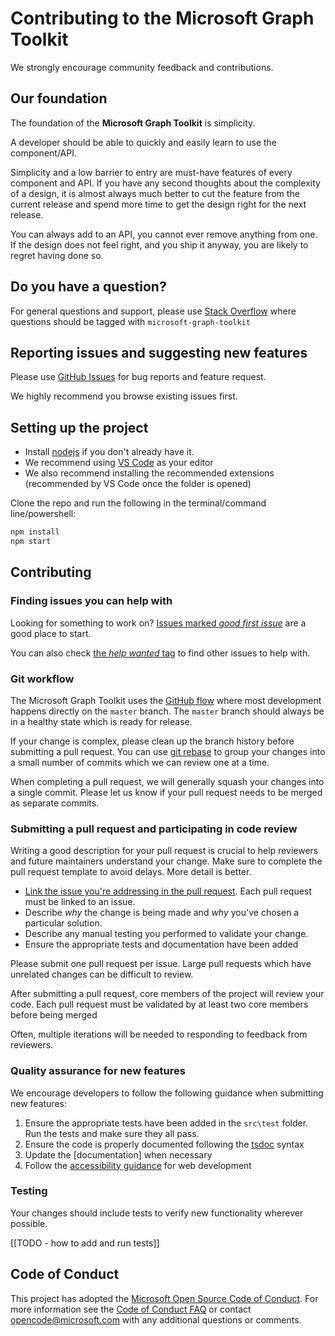 # Contributing to the Microsoft Graph Toolkit

We strongly encourage community feedback and contributions.

## Our foundation

The foundation of the **Microsoft Graph Toolkit** is simplicity. 

A developer should be able to quickly and easily learn to use the component/API. 

Simplicity and a low barrier to entry are must-have features of every component and API. If you have any second thoughts about the complexity of a design, it is almost always much better to cut the feature from the current release and spend more time to get the design right for the next release. 

You can always add to an API, you cannot ever remove anything from one. If the design does not feel right, and you ship it anyway, you are likely to regret having done so.

## Do you have a question?
For general questions and support, please use [Stack Overflow](https://stackoverflow.com/questions/tagged/microsoft-graph-toolkit) where questions should be tagged with `microsoft-graph-toolkit`

## Reporting issues and suggesting new features
Please use [GitHub Issues](https://github.com/microsoftgraph/microsoft-graph-toolkit/issues?q=is%3Aissue+is%3Aopen+sort%3Aupdated-desc) for bug reports and feature request. 

We highly recommend you browse existing issues first.

## Setting up the project

* Install [nodejs](https://nodejs.org) if you don't already have it.
* We recommend using [VS Code](https://code.visualstudio.com/) as your editor
* We also recommend installing the recommended extensions (recommended by VS Code once the folder is opened)

Clone the repo and run the following in the terminal/command line/powershell:

```bash
npm install
npm start
```

## Contributing

### Finding issues you can help with
Looking for something to work on?
[Issues marked *good first issue*](https://github.com/microsoftgraph/microsoft-graph-toolkit/labels/good%20first%20issue)
are a good place to start.

You can also check [the *help wanted* tag](https://github.com/microsoftgraph/microsoft-graph-toolkit/labels/help%20wanted)
to find other issues to help with.

### Git workflow
The Microsoft Graph Toolkit uses the [GitHub flow](https://guides.github.com/introduction/flow/) where most development happens directly on the `master` branch. The `master` branch should always be in a healthy state which is ready for release.

If your change is complex, please clean up the branch history before submitting a pull request.
You can use [git rebase](https://docs.microsoft.com/en-us/azure/devops/repos/git/rebase#squash-local-commits) to group your changes into a small number of commits which we can review one at a time.

When completing a pull request, we will generally squash your changes into a single commit. Please let us know if your pull request needs to be merged as separate commits.

### Submitting a pull request and participating in code review
Writing a good description for your pull request is crucial to help reviewers and future maintainers understand your change. Make sure to complete the pull request template to avoid delays. More detail is better.
- [Link the issue you're addressing in the pull request](https://github.com/blog/957-introducing-issue-mentions). Each pull request must be linked to an issue.
- Describe *why* the change is being made and *why* you've chosen a particular solution.
- Describe any manual testing you performed to validate your change.
- Ensure the appropriate tests and documentation have been added

Please submit one pull request per issue. Large pull requests which have unrelated changes can be difficult to review.

After submitting a pull request, core members of the project will review your code. Each pull request must be validated by at least two core members before being merged

Often, multiple iterations will be needed to responding to feedback from reviewers.

### Quality assurance for new features
We encourage developers to follow the following guidance when submitting new features:
1. Ensure the appropriate tests have been added in the `src\test` folder. Run the tests and make sure they all pass.
1. Ensure the code is properly documented following the [tsdoc](https://github.com/Microsoft/tsdoc) syntax
1. Update the [documentation] when necessary
1. Follow the [accessibility guidance](https://developer.mozilla.org/en-US/docs/Web/Accessibility) for web development

### Testing
Your changes should include tests to verify new functionality wherever possible.

[[TODO - how to add and run tests]]

## Code of Conduct

This project has adopted the [Microsoft Open Source Code of Conduct](https://opensource.microsoft.com/codeofconduct/). For more information see the [Code of Conduct FAQ](https://opensource.microsoft.com/codeofconduct/faq/) or contact [opencode@microsoft.com](mailto:opencode@microsoft.com) with any additional questions or comments.
